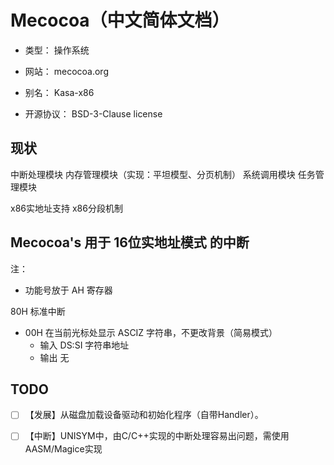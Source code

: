 # Mecocoa（中文简体文档）

- 类型： 操作系统

- 网站： mecocoa.org

- 别名： Kasa-x86

- 开源协议： BSD-3-Clause license

## 现状

中断处理模块
内存管理模块（实现：平坦模型、分页机制）
系统调用模块
任务管理模块

x86实地址支持
x86分段机制

## Mecocoa's 用于 16位实地址模式 的中断

注：
- 功能号放于 AH 寄存器

80H 标准中断
- 00H 在当前光标处显示 ASCIZ 字符串，不更改背景（简易模式）
	- 输入 DS:SI 字符串地址
	- 输出 无

## TODO

- [ ] 【发展】从磁盘加载设备驱动和初始化程序（自带Handler）。
- [ ] 【中断】UNISYM中，由C/C++实现的中断处理容易出问题，需使用AASM/Magice实现

